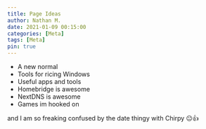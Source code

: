 ```yaml
---
title: Page Ideas
author: Nathan M.
date: 2021-01-09 00:15:00
categories: [Meta]
tags: [Meta]
pin: true
---
```


* A new normal
* Tools for ricing Windows
* Useful apps and tools
* Homebridge is awesome
* NextDNS is awesome
* Games im hooked on

and I am so freaking confused by the date thingy with Chirpy 😐👍